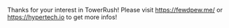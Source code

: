 Thanks for your interest in TowerRush! 
Please visit https://fewdpew.me/ or https://hypertech.io to get more infos!
